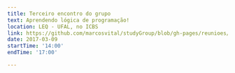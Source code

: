 ```yaml
---
title: Terceiro encontro do grupo
text: Aprendendo lógica de programação! 
location: LEQ - UFAL, no ICBS
link: https://github.com/marcosvital/studyGroup/blob/gh-pages/reunioes/reuniao2.md
date: 2017-03-09
startTime: '14:00'
endTime: '17:00'

---
```

